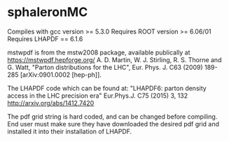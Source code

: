 # sphaleronMC
Compiles with gcc version >= 5.3.0
Requires ROOT version >= 6.06/01
Requires LHAPDF == 6.1.6

mstwpdf is from the mstw2008 package, available publically at https://mstwpdf.hepforge.org/
    A. D. Martin, W. J. Stirling, R. S. Thorne and G. Watt,
    "Parton distributions for the LHC",
    Eur. Phys. J. C63 (2009) 189-285
    [arXiv:0901.0002 [hep-ph]].

The LHAPDF code which can be found at:
    "LHAPDF6: parton density access in the LHC precision era"
    Eur.Phys.J. C75 (2015) 3, 132
    http://arxiv.org/abs/1412.7420

The pdf grid string is hard coded, and can be changed before compiling.
End user must make sure they have downloaded the desired pdf grid and
installed it into their installation of LHAPDF.
